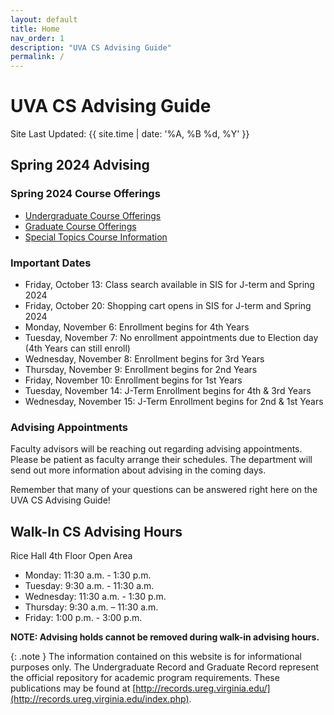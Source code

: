 ```yaml
---
layout: default
title: Home
nav_order: 1
description: "UVA CS Advising Guide"
permalink: /
---
```


# UVA CS Advising Guide

Site Last Updated: {{ site.time | date: '%A, %B %d, %Y' }}

## Spring 2024 Advising

### Spring 2024 Course Offerings

* [Undergraduate Course Offerings](/semester/s24/course_offerings_1242_ug.html)
* [Graduate Course Offerings](/semester/s24/course_offerings_1242_gr.html)
* [Special Topics Course Information](/semester/s24/special_topics_offerings_1242.html)

### Important Dates

* Friday, October 13: Class search available in SIS for J-term and Spring 2024
* Friday, October 20: Shopping cart opens in SIS for J-term and Spring 2024
* Monday, November 6: Enrollment begins for 4th Years
* Tuesday, November 7: No enrollment appointments due to Election day (4th Years can still enroll)
* Wednesday, November 8: Enrollment begins for 3rd Years
* Thursday, November 9: Enrollment begins for 2nd Years
* Friday, November 10: Enrollment begins for 1st Years
* Tuesday, November 14: J-Term Enrollment begins for 4th & 3rd Years
* Wednesday, November 15: J-Term Enrollment begins for 2nd & 1st Years

### Advising Appointments

Faculty advisors will be reaching out regarding advising appointments.  Please be patient as faculty arrange their schedules.  The department will send out more information about advising in the coming days.

Remember that many of your questions can be answered right here on the UVA CS Advising Guide!


## Walk-In CS Advising Hours

Rice Hall 4th Floor Open Area

- Monday: 11:30 a.m. - 1:30 p.m. 
- Tuesday: 9:30 a.m. - 11:30 a.m.
- Wednesday: 11:30 a.m. - 1:30 p.m. 
- Thursday: 9:30 a.m. – 11:30 a.m. 
- Friday: 1:00 p.m. - 3:00 p.m. 

__NOTE: Advising holds cannot be removed during walk-in advising hours.__

{: .note }
The information contained on this website is for informational purposes only. The Undergraduate Record and Graduate Record represent the official repository for academic program requirements. These publications may be found at [http://records.ureg.virginia.edu/](http://records.ureg.virginia.edu/index.php).